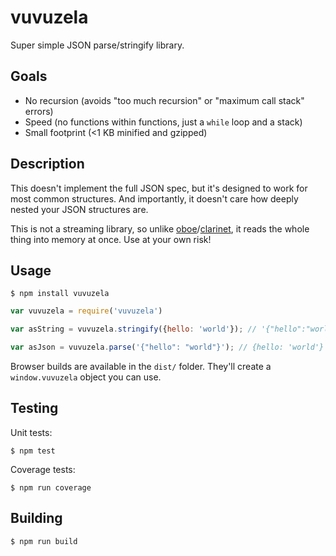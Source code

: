 vuvuzela
=========

Super simple JSON parse/stringify library.

Goals
-----

- No recursion (avoids "too much recursion" or "maximum call stack" errors)
- Speed (no functions within functions, just a `while` loop and a stack)
- Small footprint (<1 KB minified and gzipped)

Description
-----


This doesn't implement the full JSON spec, but it's designed to work for most common structures. And importantly, it doesn't care how deeply nested your JSON structures are.

This is not a streaming library, so unlike [oboe](https://github.com/jimhigson/oboe.js)/[clarinet](https://github.com/dscape/clarinet), it reads the whole thing into memory at once. Use at your own risk!

Usage
------

    $ npm install vuvuzela

```js
var vuvuzela = require('vuvuzela')

var asString = vuvuzela.stringify({hello: 'world'}); // '{"hello":"world"}'

var asJson = vuvuzela.parse('{"hello": "world"}'); // {hello: 'world'}

```

Browser builds are available in the `dist/` folder. They'll create a `window.vuvuzela` object you can use.

Testing
------

Unit tests:

    $ npm test
    
Coverage tests:

    $ npm run coverage
    
Building
-------

    $ npm run build
